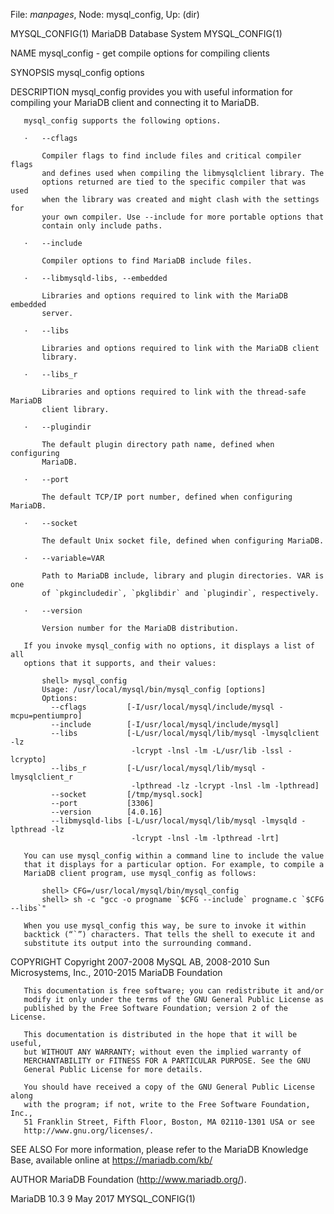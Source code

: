 File: *manpages*,  Node: mysql_config,  Up: (dir)

MYSQL_CONFIG(1)             MariaDB Database System            MYSQL_CONFIG(1)



NAME
       mysql_config - get compile options for compiling clients

SYNOPSIS
       mysql_config options

DESCRIPTION
       mysql_config provides you with useful information for compiling your
       MariaDB client and connecting it to MariaDB.

       mysql_config supports the following options.

       ·   --cflags

           Compiler flags to find include files and critical compiler flags
           and defines used when compiling the libmysqlclient library. The
           options returned are tied to the specific compiler that was used
           when the library was created and might clash with the settings for
           your own compiler. Use --include for more portable options that
           contain only include paths.

       ·   --include

           Compiler options to find MariaDB include files.

       ·   --libmysqld-libs, --embedded

           Libraries and options required to link with the MariaDB embedded
           server.

       ·   --libs

           Libraries and options required to link with the MariaDB client
           library.

       ·   --libs_r

           Libraries and options required to link with the thread-safe MariaDB
           client library.

       ·   --plugindir

           The default plugin directory path name, defined when configuring
           MariaDB.

       ·   --port

           The default TCP/IP port number, defined when configuring MariaDB.

       ·   --socket

           The default Unix socket file, defined when configuring MariaDB.

       ·   --variable=VAR

           Path to MariaDB include, library and plugin directories. VAR is one
           of `pkgincludedir`, `pkglibdir` and `plugindir`, respectively.

       ·   --version

           Version number for the MariaDB distribution.

       If you invoke mysql_config with no options, it displays a list of all
       options that it supports, and their values:

           shell> mysql_config
           Usage: /usr/local/mysql/bin/mysql_config [options]
           Options:
             --cflags         [-I/usr/local/mysql/include/mysql -mcpu=pentiumpro]
             --include        [-I/usr/local/mysql/include/mysql]
             --libs           [-L/usr/local/mysql/lib/mysql -lmysqlclient -lz
                               -lcrypt -lnsl -lm -L/usr/lib -lssl -lcrypto]
             --libs_r         [-L/usr/local/mysql/lib/mysql -lmysqlclient_r
                               -lpthread -lz -lcrypt -lnsl -lm -lpthread]
             --socket         [/tmp/mysql.sock]
             --port           [3306]
             --version        [4.0.16]
             --libmysqld-libs [-L/usr/local/mysql/lib/mysql -lmysqld -lpthread -lz
                               -lcrypt -lnsl -lm -lpthread -lrt]

       You can use mysql_config within a command line to include the value
       that it displays for a particular option. For example, to compile a
       MariaDB client program, use mysql_config as follows:

           shell> CFG=/usr/local/mysql/bin/mysql_config
           shell> sh -c "gcc -o progname `$CFG --include` progname.c `$CFG --libs`"

       When you use mysql_config this way, be sure to invoke it within
       backtick (“`”) characters. That tells the shell to execute it and
       substitute its output into the surrounding command.

COPYRIGHT
       Copyright 2007-2008 MySQL AB, 2008-2010 Sun Microsystems, Inc.,
       2010-2015 MariaDB Foundation

       This documentation is free software; you can redistribute it and/or
       modify it only under the terms of the GNU General Public License as
       published by the Free Software Foundation; version 2 of the License.

       This documentation is distributed in the hope that it will be useful,
       but WITHOUT ANY WARRANTY; without even the implied warranty of
       MERCHANTABILITY or FITNESS FOR A PARTICULAR PURPOSE. See the GNU
       General Public License for more details.

       You should have received a copy of the GNU General Public License along
       with the program; if not, write to the Free Software Foundation, Inc.,
       51 Franklin Street, Fifth Floor, Boston, MA 02110-1301 USA or see
       http://www.gnu.org/licenses/.


SEE ALSO
       For more information, please refer to the MariaDB Knowledge Base,
       available online at https://mariadb.com/kb/

AUTHOR
       MariaDB Foundation (http://www.mariadb.org/).



MariaDB 10.3                      9 May 2017                   MYSQL_CONFIG(1)
